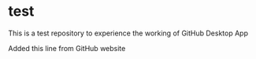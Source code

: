 # test

This is  a test repository to experience the working of GitHub Desktop App

Added this line from GitHub website
